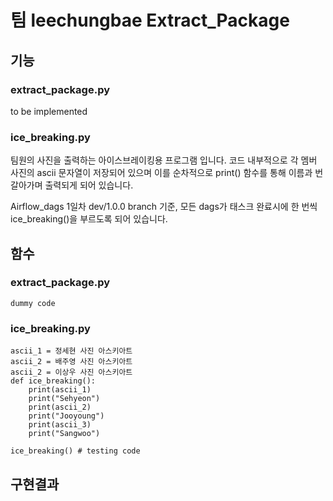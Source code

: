 # 팀 leechungbae Extract_Package

## 기능 

### extract_package.py
to be implemented

### ice_breaking.py
팀원의 사진을 출력하는 아이스브레이킹용 프로그램 입니다. 
코드 내부적으로 각 멤버 사진의 ascii 문자열이 저장되어 있으며
이를 순차적으로 print() 함수를 통해 이름과 번갈아가며 출력되게 되어 있습니다.

Airflow_dags 1일차 dev/1.0.0 branch 기준, 모든 dags가 태스크 완료시에 한 번씩 ice_breaking()을 부르도록 되어 있습니다.

## 함수

### extract_package.py
```
dummy code
```

### ice_breaking.py
```
ascii_1 = 정세현 사진 아스키아트 
ascii_2 = 배주영 사진 아스키아트
ascii_2 = 이상우 사진 아스키아트
def ice_breaking():
    print(ascii_1)
    print("Sehyeon")
    print(ascii_2)
    print("Jooyoung")
    print(ascii_3)
    print("Sangwoo")

ice_breaking() # testing code

```


## 구현결과 

